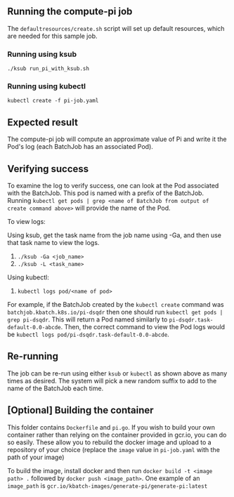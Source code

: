 ## Running the compute-pi job

The `defaultresources/create.sh` script will set up default resources, which are needed for this sample job.

### Running using ksub
`./ksub run_pi_with_ksub.sh`

### Running using kubectl
`kubectl create -f pi-job.yaml`

## Expected result

The compute-pi job will compute an approximate value of Pi and write it the Pod's log (each BatchJob has
an associated Pod).

## Verifying success

To examine the log to verify success, one can look at the Pod associated with the BatchJob.
This pod is named with a prefix of the BatchJob. Running
`kubectl get pods | grep <name of BatchJob from output of create command above>` will provide the name
of the Pod.

To view logs:

Using ksub, get the task name from the job name using -Ga, and then use that task name to view the logs.
  1. `./ksub -Ga <job_name>`
  1. `./ksub -L <task_name>`
  
Using kubectl:
  1. `kubectl logs pod/<name of pod>`

For example, if the BatchJob created by the `kubectl create` command was `batchjob.kbatch.k8s.io/pi-dsqdr` then
one should run `kubectl get pods | grep pi-dsqdr`. This will return a Pod named similarly to
`pi-dsqdr.task-default-0.0-abcde`. Then, the correct command to view the Pod logs would be
`kubectl logs pod/pi-dsqdr.task-default-0.0-abcde`.

## Re-running

The job can be re-run using either `ksub` or `kubectl` as shown above as many times as desired. The system
will pick a new random suffix to add to the name of the BatchJob each time.

## [Optional] Building the container

This folder contains `Dockerfile` and `pi.go`. If you wish to build your own container rather than
relying on the container provided in gcr.io, you can do so easily. These allow you to rebuild the docker image and upload to
a repository of your choice (replace the `image` value in `pi-job.yaml` with the path of your image)

To build the image, install docker and then run `docker build -t <image path> .` followed by
`docker push <image_path>`. One example of an `image_path` is `gcr.io/kbatch-images/generate-pi/generate-pi:latest`
